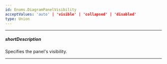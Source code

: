 ```yaml
---
id: Enums.DiagramPanelVisibility
acceptValues: 'auto' | 'visible' | 'collapsed' | 'disabled'
type: Union
---
```

---
##### shortDescription
Specifies the panel's visibility.

---
